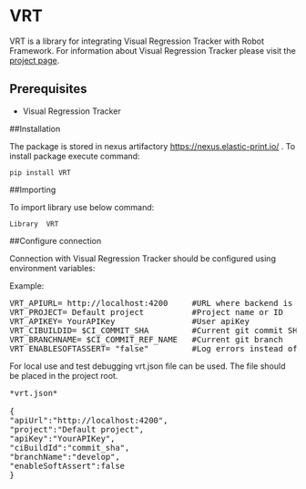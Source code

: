 # VRT

VRT is a library for integrating Visual Regression Tracker with Robot Framework.
For information about Visual Regression Tracker please visit the
[project page](https://github.com/Visual-Regression-Tracker/Visual-Regression-Tracker).

## Prerequisites

- Visual Regression Tracker

##Installation

The package is stored in nexus artifactory https://nexus.elastic-print.io/ .
To install package execute command:

```pip install VRT```

##Importing

To import library use below command:

```Library  VRT```

##Configure connection

Connection with Visual Regression Tracker should be configured using environment variables:

Example:

<pre>
VRT_APIURL= http://localhost:4200     #URL where backend is running
VRT_PROJECT= Default project          #Project name or ID
VRT_APIKEY= YourAPIKey                #User apiKey
VRT_CIBUILDID= $CI_COMMIT_SHA         #Current git commit SHA
VRT_BRANCHNAME= $CI_COMMIT_REF_NAME   #Current git branch
VRT_ENABLESOFTASSERT= "false"         #Log errors instead of exceptions
</pre>

For local use and test debugging vrt.json file can be used. The file should be placed in the project root.

<pre>
*vrt.json*

{
"apiUrl":"http://localhost:4200",
"project":"Default project",
"apiKey":"YourAPIKey",
"ciBuildId":"commit_sha",
"branchName":"develop",
"enableSoftAssert":false
}
</pre>
